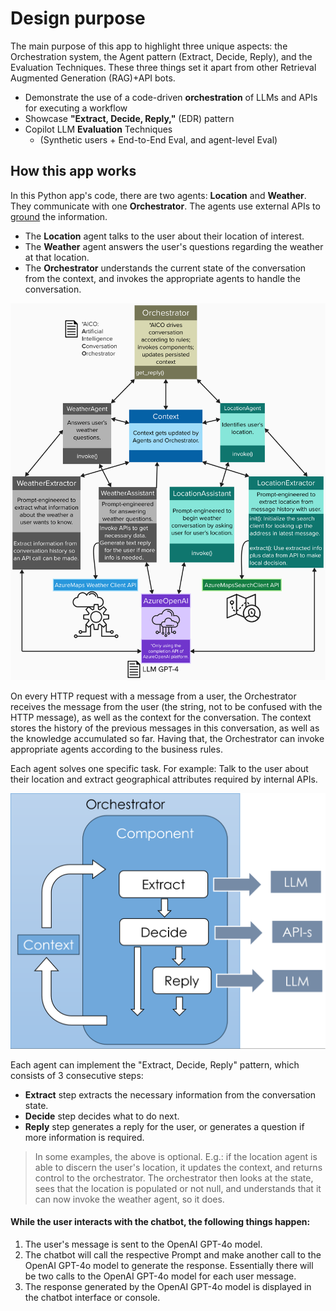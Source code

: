 # Design purpose

The main purpose of this app to highlight three unique aspects: the Orchestration system, the Agent pattern (Extract, Decide, Reply), and the Evaluation Techniques. These three things set it apart from other Retrieval Augmented Generation (RAG)+API bots.

- Demonstrate the use of a code-driven **orchestration** of LLMs and APIs for executing a workflow
- Showcase **"Extract, Decide, Reply,"** (EDR) pattern
- Copilot LLM **Evaluation** Techniques 
    - (Synthetic users + End-to-End Eval, and agent-level Eval)

## How this app works

In this Python app's code, there are two agents: **Location** and **Weather**. They communicate with one **Orchestrator**. The agents use external APIs to [ground](https://techcommunity.microsoft.com/t5/fasttrack-for-azure/grounding-llms/ba-p/3843857) the information.

- The **Location** agent talks to the user about their location of interest.
- The **Weather** agent answers the user's questions regarding the weather at that location.
- The **Orchestrator** understands the current state of the conversation from the context, and invokes the appropriate agents to handle the conversation.

![DesignDiagram](../docs/images/weather_UML.png)

On every HTTP request with a message from a user, the Orchestrator receives the message from the user (the string, not to be confused with the HTTP message), as well as the context for the conversation. The context stores the history of the previous messages in this conversation, as well as the knowledge accumulated so far. Having that, the Orchestrator can invoke appropriate agents according to the business rules. 

Each agent solves one specific task. For example: Talk to the user about their location and extract geographical attributes required by internal APIs. 

![EDR Diagram](../docs/images/EDR.png)

Each agent can implement the "Extract, Decide, Reply" pattern, which consists of 3 consecutive steps:

- **Extract** step extracts the necessary information from the
conversation state.
- **Decide** step decides what to do next.
- **Reply** step generates a reply for the user, or generates a question if more information is required.

> In some examples, the above is optional. E.g.: if the location agent is able to discern the user's location, it updates the context, and returns control to the orchestrator. The orchestrator then looks at the state, sees that the location is populated or not null, and understands that it can now invoke the weather agent, so it does.

#### While the user interacts with the chatbot, the following things happen:

1. The user's message is sent to the OpenAI GPT-4o model.
2. The chatbot will call the respective Prompt and make another call to the OpenAI GPT-4o model to generate the response. Essentially there will be two calls to the OpenAI GPT-4o model for each user message.
3. The response generated by the OpenAI GPT-4o model is displayed in the chatbot interface or console.
